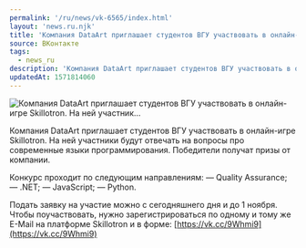 ```yaml
---
permalink: '/ru/news/vk-6565/index.html'
layout: 'news.ru.njk'
title: 'Компания DataArt приглашает студентов ВГУ участвовать в онлайн-игре Skillotron. На ней участник'
source: ВКонтакте
tags:
  - news_ru
description: 'Компания DataArt приглашает студентов ВГУ участвовать в онлайн-игре Skillotron. На ней участник…'
updatedAt: 1571814060
---
```

![Компания DataArt приглашает студентов ВГУ участвовать в онлайн-игре Skillotron. На ней участник…](https://sun9-59.userapi.com/impf/c857236/v857236422/18365/h44t3ccJdxs.jpg?size=1280x720&quality=96&proxy=1&sign=d97fcc75778ac8fc01f50e9b7bfe0eba&c_uniq_tag=MKrvo5xlnpeQVAEitxi1ilvpp8Vd9xKu4efqFfMgzeE&type=album)

Компания DataArt приглашает студентов ВГУ участвовать в онлайн-игре Skillotron. На ней участники будут отвечать на вопросы про современные языки программирования. Победители получат призы от компании.

Конкурс проходит по следующим направлениям:
— Quality Assurance;
— .NET;
— JavaScript;
— Python.

Подать заявку на участие можно с сегодняшнего дня и до 1 ноября. Чтобы поучаствовать, нужно зарегистрироваться по одному и тому же E-Mail на платформе Skillotron и в форме: [https://vk.cc/9Whmi9](https://vk.cc/9Whmi9)
